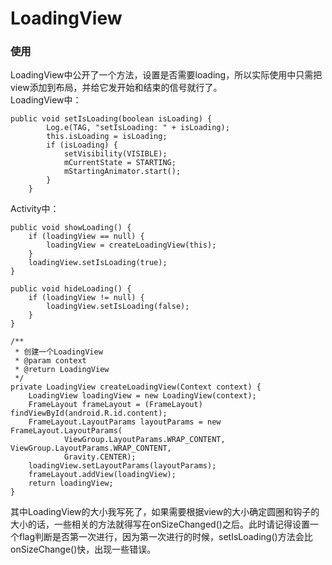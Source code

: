 # LoadingView
### 使用
LoadingView中公开了一个方法，设置是否需要loading，所以实际使用中只需把view添加到布局，并给它发开始和结束的信号就行了。  
LoadingView中：
```
public void setIsLoading(boolean isLoading) {
        Log.e(TAG, "setIsLoading: " + isLoading);
        this.isLoading = isLoading;
        if (isLoading) {
            setVisibility(VISIBLE);
            mCurrentState = STARTING;
            mStartingAnimator.start();
        }
    }
```
Activity中：
```
public void showLoading() {
    if (loadingView == null) {
        loadingView = createLoadingView(this);
    }
    loadingView.setIsLoading(true);
}

public void hideLoading() {
    if (loadingView != null) {
        loadingView.setIsLoading(false);
    }
}

/**
 * 创建一个LoadingView
 * @param context
 * @return LoadingView
 */
private LoadingView createLoadingView(Context context) {
    LoadingView loadingView = new LoadingView(context);
    FrameLayout frameLayout = (FrameLayout) findViewById(android.R.id.content);
    FrameLayout.LayoutParams layoutParams = new FrameLayout.LayoutParams(
            ViewGroup.LayoutParams.WRAP_CONTENT, ViewGroup.LayoutParams.WRAP_CONTENT, 
            Gravity.CENTER);
    loadingView.setLayoutParams(layoutParams);
    frameLayout.addView(loadingView);
    return loadingView;
}
```
其中LoadingView的大小我写死了，如果需要根据view的大小确定圆圈和钩子的大小的话，一些相关的方法就得写在onSizeChanged()之后。此时请记得设置一个flag判断是否第一次进行，因为第一次进行的时候，setIsLoading()方法会比onSizeChange()快，出现一些错误。
